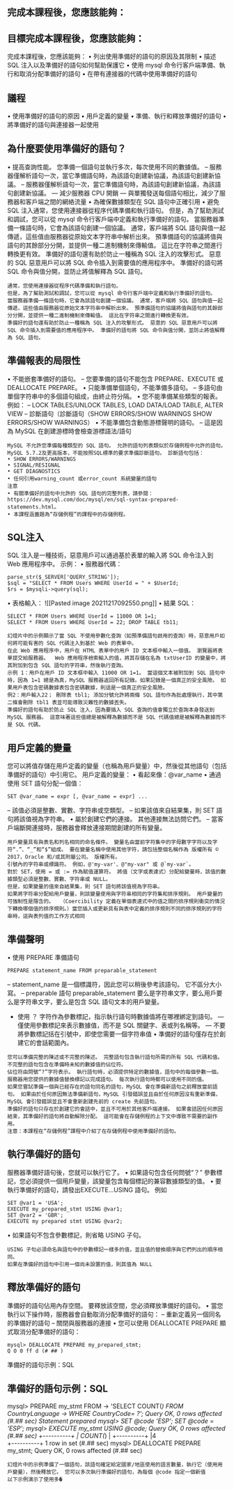 ## 完成本課程後，您應該能夠：
## 目標完成本課程後，您應該能夠：
完成本課程後，您應該能夠：
• 列出使用準備好的語句的原因及其限制
• 描述 SQL 注入以及準備好的語句如何幫助保護它
• 使用 mysql 命令行客戶端準備、執行和取消分配準備好的語句
• 在帶有連接器的代碼中使用準備好的語句

## 議程
• 使用準備好的語句的原因
• 用戶定義的變量
• 準備、執行和釋放準備好的語句
• 將準備好的語句與連接器一起使用

## 為什麼要使用準備好的語句？
• 提高查詢性能。 您準備一個語句並執行多次，每次使用不同的數據值。
– 服務器僅解析語句一次，當它準備語句時，為該語句創建新協議，為該語句創建新協議。
– 服務器僅解析語句一次，當它準備語句時，為該語句創建新協議，為該語句創建新協議。
— 減少服務器 CPU 開銷 
— 與單獨發送每個語句相比，減少了服務器和客戶端之間的網絡流量
• 為確保數據類型在 SQL 語句中正確引用
• 避免 SQL 注入通常，您使用連接器從程序代碼準備和執行語句。
但是，為了幫助測試和調試，您可以從 mysql 命令行客戶端中定義和執行準備好的語句。
當服務器準備一條語句時，它會為該語句創建一個協議。 通常，客戶端將 SQL 語句與值一起傳遞，這些值由服務器從原始文本字符串中解析出來。 預準備語句的協議將值與語句的其餘部分分開，並提供一種二進制機制來傳輸值。 這比在字符串之間進行轉換更有效。
準備好的語句還有助於防止一種稱為 SQL 注入的攻擊形式。 惡意的 SQL 惡意用戶可以將 SQL 命令插入到需要值的應用程序中。 準備好的語句將 SQL 命令與值分開，並防止將值解釋為 SQL 語句。
```
通常，您使用連接器從程序代碼準備和執行語句。
但是，為了幫助測試和調試，您可以從 mysql 命令行客戶端中定義和執行準備好的語句。
當服務器準備一條語句時，它會為該語句創建一個協議。 通常，客戶端將 SQL 語句與值一起傳遞，這些值由服務器從原始文本字符串中解析出來。 預準備語句的協議將值與語句的其餘部分分開，並提供一種二進制機制來傳輸值。 這比在字符串之間進行轉換更有效。
準備好的語句還有助於防止一種稱為 SQL 注入的攻擊形式。 惡意的 SQL 惡意用戶可以將 SQL 命令插入到需要值的應用程序中。 準備好的語句將 SQL 命令與值分開，並防止將值解釋為 SQL 語句。
```

## 準備報表的局限性
• 不能嵌套準備好的語句。
– 您要準備的語句不能包含 PREPARE、EXECUTE 或 DEALLOCATE PREPARE。
• 只能準備單個語句，不能準備多語句。
– 多語句由單個字符串中的多個語句組成，由終止符分隔。
• 您不能準備某些類型的報表。 例如： – LOCK TABLES/UNLOCK TABLES, LOAD DATA/LOAD TABLE, ALTER VIEW
– 診斷語句（診斷語句（SHOW ERRORS/SHOW WARNINGS SHOW ERRORS/SHOW WARNINGS）
• 不能準備包含動態游標聲明的語句。
– 這是因為 MySQL 在創建游標時會檢查游標語法/語句

```
MySQL 不允許您準備每種類型的 SQL 語句。 允許的語句列表類似於存儲例程中允許的語句。
MySQL 5.7.2及更高版本，不能按照SQL標準的要求準備診斷語句。 診斷語句包括：
• SHOW ERRORS/WARNINGS 
• SIGNAL/RESIGNAL 
• GET DIAGNOSTICS 
• 任何引用warning_count 或error_count 系統變量的語句
注意 
• 有關準備好的語句中允許的 SQL 語句的完整列表，請參閱：https://dev.mysql.com/doc/mysql/en/sql-syntax-prepared-statements.html。
• 本課程涵蓋題為“存儲例程”的課程中的存儲例程。
```

## SQL注入
SQL 注入是一種技術，惡意用戶可以通過基於表單的輸入將 SQL 命令注入到 Web 應用程序中。
示例： 
• 服務器代碼：
```
parse_str($_SERVER['QUERY_STRING']);
$sql = "SELECT * FROM Users WHERE UserId = " + $UserId;
$rs = $mysqli->query(sql);

```
• 表格輸入：
![[Pasted image 20211217092550.png]]
• 結果 SQL：
```
SELECT * FROM Users WHERE UserId = 11000 OR 1=1;
SELECT * FROM Users WHERE UserId = 22; DROP TABLE tb11;
```
```
幻燈片中的示例顯示了當 SQL 不使用參數化查詢（如預準備語句啟用的查詢）時，惡意用戶如何將可能有害的 SQL 代碼注入到基於 Web 的表單中。
在此 Web 應用程序中，用戶在 HTML 表單中的用戶 ID 文本框中輸入一個值。 瀏覽器將表單提交給服務器。  Web 應用程序檢索輸入的值，將其存儲在名為 txtUserID 的變量中，將其附加到包含 SQL 語句的字符串，然後執行查詢。
示例 1：用戶在用戶 ID 文本框中輸入 11000 OR 1=1。 當這個文本被附加到 SQL 語句中時，因為 1=1 總是為真，MySQL 服務器返回所有記錄。如果記錄是一個真正的安全風險。 如果用戶表包含密碼數據表包含密碼數據，則這是一個真正的安全風險。
例2：用戶輸入22； 刪除表 tbl1; 添加分號允許將兩條 SQL 語句作為批處理執行，其中第二條會刪除 tbl1 表並可能導致災難性的數據丟失。
準備好的語句有助於防止 SQL 注入，因為要插入 SQL 查詢的值會獨立於查詢本身發送到 MySQL 服務器。 這意味著這些值總是被解釋為數據而不是 SQL 代碼值總是被解釋為數據而不是 SQL 代碼。
```
## 用戶定義的變量
您可以將值存儲在用戶定義的變量（也稱為用戶變量）中，然後從其他語句（包括準備好的語句）中引用它。 用戶定義的變量：
• 看起來像：@var_name
• 通過使用 SET  語句分配一個值：
```
SET @var_name = expr [, @var_name = expr] ...
```
– 該值必須是整數、實數、字符串或空類型。
– 如果該值來自結果集，則 SET 語句將該值視為字符串。
• 屬於創建它們的連接。 其他連接無法訪問它們。
– 當客戶端斷開連接時，服務器會釋放連接期間創建的所有變量。
```
用戶變量具有與表名和列名相同的命名條件。 變量名由當前字符集中的字母數字字符以及字符“.”、“_”和“$”組成。 要在變量名稱中使用其他字符，請包括整個名稱作為 版權所有 © 2017，Oracle 和/或其附屬公司。 版權所有。
引號內的字符串或標識符。 例如，@'my-var'、@"my-var" 或 @`my-var`。
對於 SET，使用 = 或 := 作為賦值運算符。 將值（文字或表達式）分配給變量時，該值的數據類型必須是整數、實數、字符串或 NULL。
但是，如果變量的值來自結果集，則 SET 語句將該值視為字符串。
如果將字符串分配給用戶變量，則該變量使用與字符串相同的字符集和排序規則。 用戶變量的可強制性是隱含的。  （Coercibility 定義在單個表達式中的值之間的排序規則衝突的情況下轉換哪個值的排序規則。）當您插入或更新具有與表中定義的排序規則不同的排序規則的字符串時，這與表列值的工作方式相同
```

## 準備聲明
• 使用 PREPARE 準備語句
```
PREPARE statement_name FROM preparable_statement
```
– statement_name 是一個標識符，因此您可以稍後參考該語句。 它不區分大小寫。
– preparable 語句 preparable_statement 要么是字符串文字，要么用戶要么是字符串文字，要么是包含 SQL 語句文本的用戶變量。
- 使用 ？ 字符作為參數標記，指示執行語句時數據值將在哪裡綁定到語句。
— 僅使用參數標記來表示數據值，而不是 SQL 關鍵字、表或列名稱等。
— 不要將參數標記括在引號中，即使您需要一個字符串值
• 準備好的語句僅存在於創建它的會話範圍內。
```
您可以準備完整的陳述或不完整的陳述。 完整語句包含執行語句所需的所有 SQL 代碼和值。 不完整的語句包含在準備時未知的數據值的佔位符。 
佔位符由問號“?”字符表示。 執行語句時，必須提供特定的數據值，語句中的每個參數一個。 服務器用您提供的數據值替換標記以完成語句。 每次執行語句時都可以使用不同的值。
如果您嘗試準備一個與已經存在的語句同名的語句，MySQL 會在準備新語句之前釋放當前語句。 如果由於任何原因無法準備新語句，MySQL 引發錯誤並且由於任何原因沒有重新準備，MySQL 會引發錯誤並且不會重新創建先前的 create 先前語句。
準備好的語句只存在於創建它的會話中，並且不可用於其他客戶端連接。 如果會話因任何原因結束，其準備好的語句將自動解除分配。 這可能會在存儲例程的上下文中導致不需要的副作用。
注意：本課程在“存儲例程”課程中介紹了在存儲例程中使用準備好的語句。
```

## 執行準備好的語句
服務器準備好語句後，您就可以執行它了。
• 如果語句包含任何問號“？” 參數標記，您必須提供一個用戶變量，該變量包含每個標記的兼容數據類型的值。
• 要執行準備好的語句，請發出EXECUTE...USING 語句。 例如
```
SET @var1 = 'USA';
EXECUTE my_prepared_stmt USING @var1;
SET @var2 = 'GBR';
EXECUTE my prepared stmt USING @var2;
```
• 如果語句不包含參數標記，則省略 USING 子句。
```
USING 子句必須命名與語句中的參數標記一樣多的值，並且值的替換順序與它們列出的順序相同。
如果在準備好的語句中引用一個尚未設置的值，則其值為 NULL
```

## 釋放準備好的語句
準備好的語句佔用內存空間。 要釋放該空間，您必須釋放準備好的語句。
• 當您執行以下操作時，服務器會自動取消分配準備好的語句： 
– 重新定義另一個同名的準備好的語句 – 關閉與服務器的連接 
• 您可以使用 DEALLOCATE PREPARE 顯式取消分配準備好的語句：
```
mysql> DEALLOCATE PREPARE my_prepared_stmt;
Q O 0 ff d (# ## )
```
準備好的語句示例：SQL

## 準備好的語句示例：SQL
mysql> PREPARE my_stmt FROM
-> 'SELECT COUNT(*) FROM CountryLanguage
-> WHERE CountryCode= ?';
Query OK, 0 rows affected (#.## sec)
Statement prepared
mysql> SET @code 'ESP'; SET @code = 'ESP';
mysql> EXECUTE my_stmt USING @code;
Query OK, 0 rows affected (#.## sec)
+----------+
| COUNT(*) |
+----------+
|4                 
+----------+
1 row in set (#.## sec)
mysql> DEALLOCATE PREPARE my_stmt;
Query OK, 0 rows affected (#.## sec)
```
幻燈片中的示例準備了一個語句，該語句確定給定國家/地區使用的語言數量，執行它（使用用戶變量），然後釋放它。 您可以多次執行準備好的語句，為每個 @code 指定一個新值
以下示例演示了使用多�